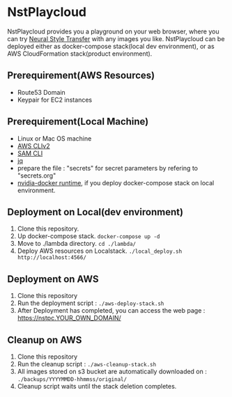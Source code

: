 # NstPlaycloud
NstPlaycloud provides you a playground on your web browser, where you can try [Neural Style Transfer](https://www.tensorflow.org/tutorials/generative/style_transfer) with any images you like. NstPlaycloud can be deployed either as docker-compose stack(local dev environment), or as AWS CloudFormation stack(product environment).

## Prerequirement(AWS Resources)
- Route53 Domain
- Keypair for EC2 instances

## Prerequirement(Local Machine)
- Linux or Mac OS machine
- [AWS CLIv2](https://docs.aws.amazon.com/ja_jp/cli/latest/userguide/install-cliv2.html)
- [SAM CLI](https://docs.aws.amazon.com/ja_jp/serverless-application-model/latest/developerguide/serverless-sam-cli-install.html)
- [jq](https://stedolan.github.io/jq/download/)
- prepare the file : "secrets" for secret parameters by refering to "secrets.org"
- [nvidia-docker runtime](https://github.com/NVIDIA/nvidia-docker), if you deploy docker-compose stack on local environment.

## Deployment on Local(dev environment)
1. Clone this repository.
2. Up docker-compose stack. `docker-compose up -d`
3. Move to ./lambda directory. `cd ./lambda/`
4. Deploy AWS resources on Localstack. `./local_deploy.sh http://localhost:4566/`


## Deployment on AWS
1. Clone this repository
2. Run the deployment script : `./aws-deploy-stack.sh`
3. After Deployment has completed, you can access the web page : https://nstpc.YOUR_OWN_DOMAIN/

## Cleanup on AWS
1. Clone this repository
2. Run the cleanup script : `./aws-cleanup-stack.sh`
3. All images stored on s3 bucket are automatically downloaded on : `./backups/YYYYMMDD-hhmmss/original/`
4. Cleanup script waits until the stack deletion completes.
